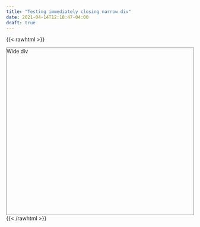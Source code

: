 ```yaml
---
title: "Testing immediately closing narrow div"
date: 2021-04-14T12:18:47-04:00
draft: true
---
```



{{< rawhtml >}}
</div>

<div class="wide">
    <div style="border: 1px solid gray;width:100%;height:450px">
    Wide div
    </div>
</div>
{{< /rawhtml >}}